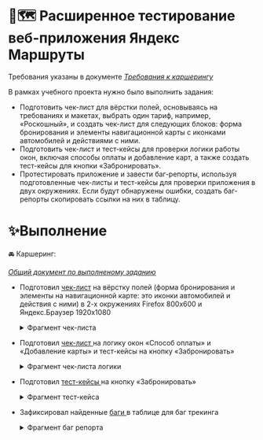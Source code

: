 # 📍🗺️ Расширенное тестирование веб-приложения Яндекс Маршруты
Требования указаны в документе
<a href="https://praktikum.notion.site/74dd6e68fda34387ac4d43137a601c6e">_Требования к каршерингу_</a>

В рамках учебного проекта нужно было выполнить задания:
* Подготовить чек-лист для вёрстки полей, основываясь на требованиях и макетах, выбрать один тариф, например, «Роскошный», и создать чек-лист для следующих блоков: форма бронирования и элементы навигационной карты с иконками автомобилей и действиями с ними.
* Подготовить чек-лист и тест-кейсы для проверки логики работы окон, включая способы оплаты и добавление карт, а также создать тест-кейсы для кнопки «Забронировать».
* Протестировать приложение и завести баг-репорты, используя подготовленные чек-листы и тест-кейсы для проверки приложения в двух окружениях. Если будут обнаружены ошибки, создать баг-репорты скопировать ссылки на них в таблицу.

# ✨Выполнение

🚘 Каршеринг:

<a href="https://docs.google.com/spreadsheets/d/1G6lTh8nCZ66TSfVdgbOr0ogLrji3ZkMbRo8QBP4V1n8/edit?usp=sharing">_Общий документ по выполненому заданию_</a> 
*  Подготовил <a href="https://docs.google.com/spreadsheets/d/1G6lTh8nCZ66TSfVdgbOr0ogLrji3ZkMbRo8QBP4V1n8/edit?gid=899462569#gid=899462569">чек-лист</a>  на вёрстку полей (форма бронирования и элементы на навигационной карте: это иконки автомобилей и действия с ними) в 2-х окружениях Firefox 800x600 и Яндекс.Браузер 1920x1080
  	<details>
  	       <summary>Фрагмент чек-листа</summary>
              
	![Описание изображения](https://github.com/Art8m1s/QA-YA-Rout-Web_Plus/blob/main/chelist.png)

  	</details>
* Подготовил <a href="https://docs.google.com/spreadsheets/d/1G6lTh8nCZ66TSfVdgbOr0ogLrji3ZkMbRo8QBP4V1n8/edit?gid=1540435533#gid=1540435533">чек-лист </a> на логику окон «Способ оплаты» и «Добавление карты» и тест-кейсы на кнопку «Забронировать»
 	<details>
  	       <summary>Фрагмент чек-листа логики</summary>
              
	![Описание изображения](https://github.com/Art8m1s/QA-YA-Rout-Web_Plus/blob/main/chelist2.png)
              
  	</details>
* Подготовил <a href="https://docs.google.com/spreadsheets/d/1G6lTh8nCZ66TSfVdgbOr0ogLrji3ZkMbRo8QBP4V1n8/edit?gid=1567345705#gid=1567345705">тест-кейсы </a> на кнопку «Забронировать»
 	<details>
  	       <summary>Фрагмент тест-кейса</summary>
              
	![Описание изображения](https://github.com/Art8m1s/QA-YA-Rout-Web_Plus/blob/main/chelist3.png)
  	</details>
* Зафиксировал найденные <a href="https://docs.google.com/spreadsheets/d/1G6lTh8nCZ66TSfVdgbOr0ogLrji3ZkMbRo8QBP4V1n8/edit?gid=977751969#gid=977751969">баги </a> в таблице для баг трекинга
 	<details>
  	       <summary>Фрагмент баг репорта</summary>
              
	![Описание изображения](https://github.com/Art8m1s/QA-YA-Rout-Web_Plus/blob/main/bugrep.png)
  	</details>
       
